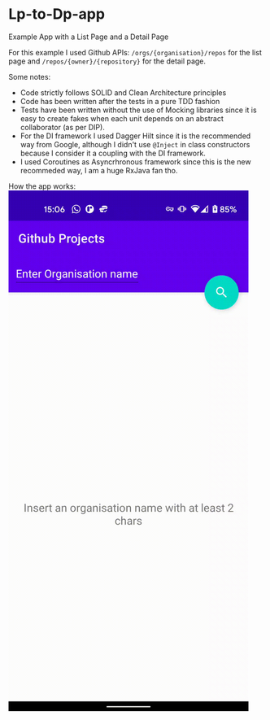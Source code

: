 # Lp-to-Dp-app
Example App with a List Page and a Detail Page

For this example I used Github APIs: `/orgs/{organisation}/repos` for the list page and `/repos/{owner}/{repository}` for the detail page.

Some notes:
* Code strictly follows SOLID and Clean Architecture principles
* Code has been written after the tests in a pure TDD fashion
* Tests have been written without the use of Mocking libraries since it is easy to create fakes when each unit depends on an abstract collaborator (as per DIP).
* For the DI framework I used Dagger Hilt since it is the recommended way from Google, although I didn't use `@Inject` in class constructors because I consider it a coupling with the DI framework.
* I used Coroutines as Asyncrhronous framework since this is the new recommeded way, I am a huge RxJava fan tho.

How the app works:
![](app_video.gif)

